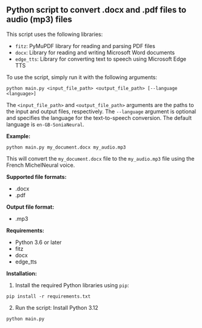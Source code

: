 
## Python script to convert .docx and .pdf files to audio (mp3) files

This script uses the following libraries:

* `fitz`: PyMuPDF library for reading and parsing PDF files
* `docx`: Library for reading and writing Microsoft Word documents
* `edge_tts`: Library for converting text to speech using Microsoft Edge TTS

To use the script, simply run it with the following arguments:

```
python main.py <input_file_path> <output_file_path> [--language <language>]
```

The `<input_file_path>` and `<output_file_path>` arguments are the paths to the input and output files, respectively. The `--language` argument is optional and specifies the language for the text-to-speech conversion. The default language is `en-GB-SoniaNeural`.

**Example:**

```
python main.py my_document.docx my_audio.mp3
```

This will convert the `my_document.docx` file to the `my_audio.mp3` file using the French MichelNeural voice.

**Supported file formats:**

* .docx
* .pdf

**Output file format:**

* .mp3

**Requirements:**

* Python 3.6 or later
* fitz
* docx
* edge_tts

**Installation:**

1. Install the required Python libraries using `pip`:

```
pip install -r requirements.txt
```

2. Run the script:
Install Python 3.12

```
python main.py
```
